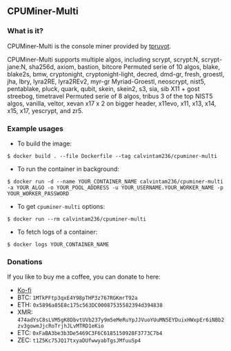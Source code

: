 ## CPUMiner-Multi

### What is it?

CPUMiner-Multi is the console miner provided by [tpruvot](https://github.com/tpruvot/cpuminer-multi).

CPUMiner-Multi supports multiple algos, including scrypt, scrypt:N, scrypt-jane:N, sha256d, axiom, bastion, bitcore Permuted serie of 10 algos, blake, blake2s, bmw, cryptonight, cryptonight-light, decred, dmd-gr, fresh, groestl, jha, lbry, lyra2RE, lyra2REv2, myr-gr Myriad-Groestl, neoscrypt, nist5, pentablake, pluck, quark, qubit, skein, skein2, s3, sia, sib X11 + gost streebog, timetravel Permuted serie of 8 algos, tribus 3 of the top NIST5 algos, vanilla, veltor, xevan x17 x 2 on bigger header, x11evo, x11, x13, x14, x15, x17, yescrypt, and zr5.

### Example usages

- To build the image:

```console
$ docker build . --file Dockerfile --tag calvintam236/cpuminer-multi
```

- To run the container in background:

```console
$ docker run -d --name YOUR_CONTAINER_NAME calvintam236/cpuminer-multi -a YOUR_ALGO -o YOUR_POOL_ADDRESS -u YOUR_USERNAME.YOUR_WORKER_NAME -p YOUR_WORKER_PASSWORD
```

- To get `cpuminer-multi` options:

```console
$ docker run --rm calvintam236/cpuminer-multi
```

- To fetch logs of a container:

```console
$ docker logs YOUR_CONTAINER_NAME
```

### Donations

If you like to buy me a coffee, you can donate to here:

- [Ko-fi](https://ko-fi.com/calvintam236)
- BTC: `1MTkPFtp3qxE4Y98pTHP3z767RGKmrT92a`
- ETH: `0x5896a85E8c175c563DC00087535582394d394838`
- XMR: `474adYsC8sLVM5gK8DbvtUVb237y9m5eMeRuYpJJVuoYUuMN5EYDuixHWxpEr6iNBb2zv3gowmJjcRoTrjhJLvMTRD1eKio`
- ETC: `0xFaBA3be3b3De5469C3F6C6185150928F3773C7b4`
- ZEC: `t1Z5Kc75JQ17txyaDUfwwyabTgsJMfuuSp4`
